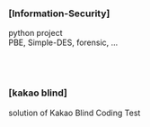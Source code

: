 <h3>[Information-Security]</h3>
python project<br/>
PBE, Simple-DES, forensic, ...

<br/><br/>

<h3>[kakao blind]</h3>
solution of Kakao Blind Coding Test
